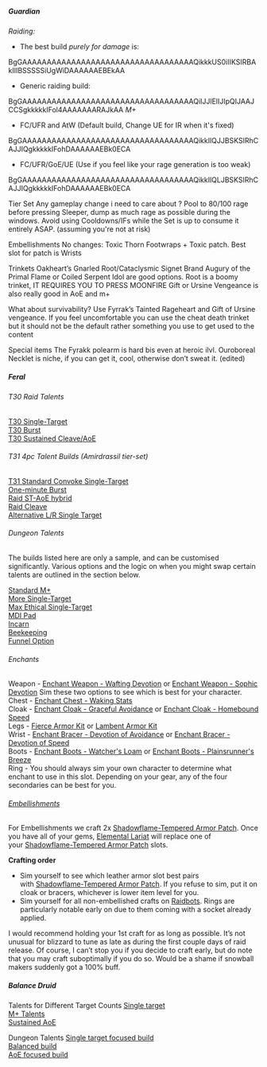 



##### Guardian

_Raiding:_

- The best build _purely for damage_ is:

BgGAAAAAAAAAAAAAAAAAAAAAAAAAAAAAAAAAAAQikkkUS0iIIKSIRBAkIIIBSSSSSiUgWiDAAAAAAEBEkAA

- Generic raiding build:

BgGAAAAAAAAAAAAAAAAAAAAAAAAAAAAAAAAAAAQiIJJlElIJIpQIJAAJCCSgkkkkkIFol4AAAAAAARAJkAA _M+_

- FC/UFR and AtW (Default build, Change UE for IR when it's fixed)

BgGAAAAAAAAAAAAAAAAAAAAAAAAAAAAAAAAAAAQikkIlQJJBSKSIRhCAJJIQgkkkkkIFohDAAAAAAEBk0ECA

- FC/UFR/GoE/UE (Use if you feel like your rage generation is too weak)

BgGAAAAAAAAAAAAAAAAAAAAAAAAAAAAAAAAAAAQikkIlQLJBSKSIRhCAJJIQgkkkkkIFohDAAAAAAEBk0ECA


Tier Set
Any gameplay change i need to care about ?
Pool to 80/100 rage before pressing Sleeper, dump as much rage as possible during the windows.
Avoid using Cooldowns/IFs while the Set is up to consume it entirely ASAP. (assuming you're not at risk)

Embellishments
No changes: Toxic Thorn Footwraps + Toxic patch. Best slot for patch is Wrists


Trinkets
Oakheart’s Gnarled Root/Cataclysmic Signet Brand
Augury of the Primal Flame or Coiled Serpent Idol are good options.
Root is a boomy trinket, IT REQUIRES YOU TO PRESS MOONFIRE
Gift or Ursine Vengeance is also really good in AoE and m+

What about survivability?
Use Fyrrak’s Tainted Rageheart and Gift of Ursine vengeance. 
If you feel uncomfortable you can use the cheat death trinket but it should not be the default rather something you use to get used to the content

Special items
The Fyrakk polearm is hard bis even at heroic ilvl.
Ouroboreal Necklet is niche, if you can get it, cool, otherwise don’t sweat it.
 (edited)


##### Feral

###### T30 Raid Talents
[T30 Single-Target](https://www.wowhead.com/ptr-2/talent-calc/druid/feral/DARAUEEBCQpCFREExhUQBBOVBAZRUVFViURBQBF)  
[T30 Burst](https://www.wowhead.com/ptr-2/talent-calc/druid/feral/DARAUEEBCQpCFREExhUQBBOVFAZREVFVaRRAQCBU)  
[T30 Sustained Cleave/AoE](https://www.wowhead.com/ptr-2/talent-calc/druid/feral/DARAUEEBCQZCFRUExhUQBBOVRURRQVFVYRVBQCFE)

###### T31 4pc Talent Builds (Amirdrassil tier-set)

[T31 Standard Convoke Single-Target](https://www.wowhead.com/ptr-2/talent-calc/druid/feral/DARAUEEBCQpCFREExhUQBBOVBAZRUVFVKVRAQCFQ)  
[One-minute Burst](https://www.wowhead.com/ptr-2/talent-calc/druid/feral/DARAUEEBCYpCFREExRQQBBNVFAVRUVFVoVRECBU)  
[Raid ST-AoE hybrid](https://www.wowhead.com/ptr-2/talent-calc/druid/feral/DARAUEEBCQpCFREExhUQBBOVRAVRUVFVIVVBQCFU)  
[Raid Cleave](https://www.wowhead.com/ptr-2/talent-calc/druid/feral/DARAUEEBCYpCFREExRQQBBOVRURRQVFVIUVRQCFQ)  
[Alternative L/R Single Target](https://www.wowhead.com/ptr-2/talent-calc/druid/feral/DARAUEEBCQpCFREExhUQBBOVBAZRUVFViURBQBF)


###### Dungeon Talents
The builds listed here are only a sample, and can be customised significantly. Various options and the logic on when you might swap certain talents are outlined in the section below.

[Standard M+](https://www.wowhead.com/ptr-2/talent-calc/druid/feral/DARAUEEBCQJCFVUExhUQBBOVRURRQVFVYRVBQCFU)  
[More Single-Target](https://www.wowhead.com/ptr-2/talent-calc/druid/feral/DARAUEEBCQJCFVUExhUQBBOVRURRQVFVIVVBQCFU)  
[Max Ethical Single-Target](https://www.wowhead.com/ptr-2/talent-calc/druid/feral/DARAUEEBCQJCFVUExhUQBBOVRQRRUVFVIVVBQCFU)  
[MDI Pad](https://www.wowhead.com/ptr-2/talent-calc/druid/feral/DARAUEEBCQJCFVUExhUQBBOVRQRVEVFVYRVBQCFU)  
[Incarn](https://www.wowhead.com/ptr-2/talent-calc/druid/feral/DARAUEEBCQJCFVUExhUQBBOVRURRQVFVYRVBQCFE)  
[Beekeeping](https://www.wowhead.com/ptr-2/talent-calc/druid/feral/DARAUEEBCYJCFVUExRQQBBOVRURRQVFVIUVRQCFQ)  
[Funnel Option](https://www.wowhead.com/ptr-2/talent-calc/druid/feral/DARAUEEBCQJCFVUExhUQBBOVRERVQVFVYRVBQCFU)

###### Enchants

Weapon - [Enchant Weapon - Wafting Devotion](https://www.wowhead.com/item=200058/enchant-weapon-wafting-devotion) or [Enchant Weapon - Sophic Devotion](https://www.wowhead.com/item=200054/enchant-weapon-sophic-devotion?crafting-quality=6) Sim these two options to see which is best for your character.  
Chest - [Enchant Chest - Waking Stats](https://www.wowhead.com/item=200030/enchant-chest-waking-stats?crafting-quality=6)  
Cloak - [Enchant Cloak - Graceful Avoidance](https://www.wowhead.com/item=200031/enchant-cloak-graceful-avoidance) or [Enchant Cloak - Homebound Speed](https://www.wowhead.com/item=199948/enchant-cloak-homebound-speed)  
Legs - [Fierce Armor Kit](https://www.wowhead.com/item=193565/fierce-armor-kit) or [Lambent Armor Kit](https://www.wowhead.com/item=204702/lambent-armor-kit)  
Wrist - [Enchant Bracer - Devotion of Avoidance](https://www.wowhead.com/item=200021/enchant-bracer-devotion-of-avoidance?crafting-quality=6) or [Enchant Bracer - Devotion of Speed](https://www.wowhead.com/item=199939/enchant-bracer-devotion-of-speed)  
Boots - [Enchant Boots - Watcher's Loam](https://www.wowhead.com/item=199936/enchant-boots-watchers-loam) or [Enchant Boots - Plainsrunner's Breeze](https://www.wowhead.com/ptr-2/item=199934/enchant-boots-plainsrunners-breeze)  
Ring - You should always sim your own character to determine what enchant to use in this slot. Depending on your gear, any of the four secondaries can be best for you.

###### [Embellishments](https://www.dreamgrove.gg/feral/compendium/#embellishments)

For Embellishments we craft 2x [Shadowflame-Tempered Armor Patch](https://www.wowhead.com/ptr-2/item=204710/shadowflame-tempered-armor-patch). Once you have all of your gems, [Elemental Lariat](https://www.wowhead.com/item=193001/elemental-lariat) will replace one of your [Shadowflame-Tempered Armor Patch](https://www.wowhead.com/ptr-2/item=204710/shadowflame-tempered-armor-patch) slots.

**Crafting order**

- Sim yourself to see which leather armor slot best pairs with [Shadowflame-Tempered Armor Patch](https://www.wowhead.com/ptr-2/item=204710/shadowflame-tempered-armor-patch). If you refuse to sim, put it on cloak or bracers, whichever is lower item level for you.
- Sim yourself for all non-embellished crafts on [Raidbots](https://www.raidbots.com/simbot/droptimizer). Rings are particularly notable early on due to them coming with a socket already applied.

I would recommend holding your 1st craft for as long as possible. It’s not unusual for blizzard to tune as late as during the first couple days of raid release. Of course, I can’t stop you if you decide to craft early, but do note that you may craft suboptimally if you do so. Would be a shame if snowball makers suddenly got a 100% buff.

##### Balance Druid

Talents for Different Target Counts
[Single target](https://mimiron.raidbots.com/simbot/render/talents/BYGAAAAAAAAAAAAAAAAAAAAAAAAAAAAAAAAAAAAAAAAAgCAJJigkQQSikIFolIJSSJRTcgQol0SSERDgCAE?bgcolor=000000)  
[M+ Talents](https://mimiron.raidbots.com/simbot/render/talents/BYGAAAAAAAAAAAAAAAAAAAAAAAAAAAAAAAAAAAAAAAAAgCAJJigkQQSikcgUgWiDkkkUSCxBCkWSLSkQDgCAE?bgcolor=000000)  
[Sustained AoE](https://mimiron.raidbots.com/simbot/render/talents/BYGAAAAAAAAAAAAAAAAAAAAAAAAAAAAAAAAAAAAAAAAAgCAJJigkQQSikIFolIRSSJJEJHgoJlIRCNAKAQA?bgcolor=000000)


Dungeon Talents
[Single target focused build](https://mimiron.raidbots.com/simbot/render/talents/BYGAAAAAAAAAAAAAAAAAAAAAAAAAAAAAAAAAAAAAAAAAgCAJJigkQQSikcgUgWiDkkkUSCJHIgWSLSkQDgCAE?bgcolor=000000)  
[Balanced build](https://mimiron.raidbots.com/simbot/render/talents/BYGAAAAAAAAAAAAAAAAAAAAAAAAAAAAAAAAAAAAAAAAAgCAJJigkQQSikcgUgWiDkkkUSCxBCkWSLSkQDgCAE?bgcolor=000000)  
[AoE focused build](https://mimiron.raidbots.com/simbot/render/talents/BYGAAAAAAAAAAAAAAAAAAAAAAAAAAAAAAAAAAAAAAAAAgCAJJigkQQSikcgUgWiDEJ5AlkQkQkWSLSkENAKAQA?bgcolor=000000)

